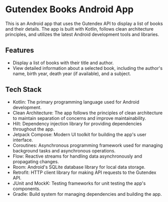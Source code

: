 # Gutendex Books Android App

This is an Android app that uses the Gutendex API to display a list of books and their details. The app is built with Kotlin, follows clean architecture principles, and utilizes the latest Android development tools and libraries.

## Features

- Display a list of books with their title and author.
- View detailed information about a selected book, including the author's name, birth year, death year (if available), and a subject.

## Tech Stack

- Kotlin: The primary programming language used for Android development.
- Clean Architecture: The app follows the principles of clean architecture to maintain separation of concerns and improve maintainability.
- Hilt: Dependency injection library for providing dependencies throughout the app.
- Jetpack Compose: Modern UI toolkit for building the app's user interface.
- Coroutines: Asynchronous programming framework used for managing background tasks and asynchronous operations.
- Flow: Reactive streams for handling data asynchronously and propagating changes.
- Room: Android's SQLite database library for local data storage.
- Retrofit: HTTP client library for making API requests to the Gutendex API.
- JUnit and MockK: Testing frameworks for unit testing the app's components.
- Gradle: Build system for managing dependencies and building the app.
